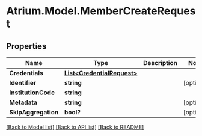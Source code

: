 # Atrium.Model.MemberCreateRequest
## Properties

Name | Type | Description | Notes
------------ | ------------- | ------------- | -------------
**Credentials** | [**List&lt;CredentialRequest&gt;**](CredentialRequest.md) |  | 
**Identifier** | **string** |  | [optional] 
**InstitutionCode** | **string** |  | 
**Metadata** | **string** |  | [optional] 
**SkipAggregation** | **bool?** |  | [optional] 

[[Back to Model list]](../README.md#documentation-for-models) [[Back to API list]](../README.md#documentation-for-api-endpoints) [[Back to README]](../README.md)

